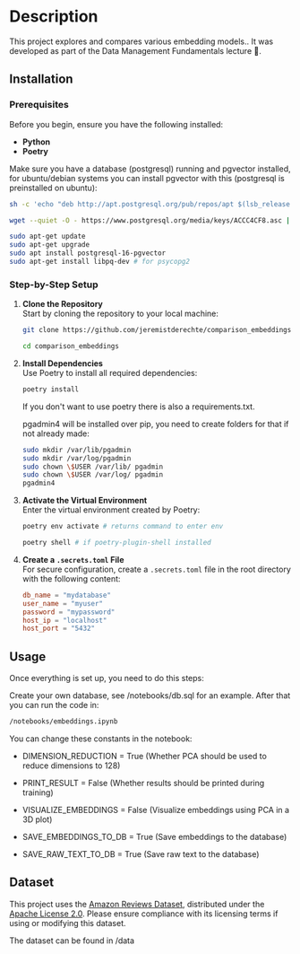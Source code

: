 # Description 

This project explores and compares various embedding models.. It was developed as part of the Data Management Fundamentals lecture 🚀.


## Installation

### Prerequisites

Before you begin, ensure you have the following installed:

- **Python**
- **Poetry**

Make sure you have a database (postgresql) running and pgvector installed, for ubuntu/debian systems you can install pgvector with this (postgresql is preinstalled on ubuntu):

   ```bash
   sh -c 'echo "deb http://apt.postgresql.org/pub/repos/apt $(lsb_release -cs)-pgdg main" > /etc/apt/sources.list.d/pgdg.list'

   wget --quiet -O - https://www.postgresql.org/media/keys/ACCC4CF8.asc |  sudo apt-key add -

   sudo apt-get update
   sudo apt-get upgrade
   sudo apt install postgresql-16-pgvector
   sudo apt-get install libpq-dev # for psycopg2
   ```

### Step-by-Step Setup

1. **Clone the Repository**  
   Start by cloning the repository to your local machine:

   ```bash
   git clone https://github.com/jeremistderechte/comparison_embeddings.git

   cd comparison_embeddings
   ```

2. **Install Dependencies**  
   Use Poetry to install all required dependencies:

   ```bash
   poetry install
   ```
   If you don't want to use poetry there is also a requirements.txt.

   pgadmin4 will be installed over pip, you need to create folders for that if not already made:

    ```bash
    sudo mkdir /var/lib/pgadmin
    sudo mkdir /var/log/pgadmin
    sudo chown \$USER /var/lib/ pgadmin
    sudo chown \$USER /var/log/ pgadmin
    pgadmin4
    ```
3. **Activate the Virtual Environment**  
   Enter the virtual environment created by Poetry:

   ```bash
   poetry env activate # returns command to enter env

   poetry shell # if poetry-plugin-shell installed
   ```

4. **Create a `.secrets.toml` File**  
   For secure configuration, create a `.secrets.toml` file in the root directory with the following content:

   ```toml
   db_name = "mydatabase"
   user_name = "myuser"
   password = "mypassword"
   host_ip = "localhost"
   host_port = "5432"
   ```
## Usage
Once everything is set up, you need to do this steps:

Create your own database, see /notebooks/db.sql for an example. After that you can run the code in:

```bash
/notebooks/embeddings.ipynb 
```

You can change these constants in the notebook:

- DIMENSION_REDUCTION = True (Whether PCA should be used to reduce dimensions to 128)

- PRINT_RESULT = False (Whether results should be printed during training)

- VISUALIZE_EMBEDDINGS = False (Visualize embeddings using PCA in a 3D plot)

- SAVE_EMBEDDINGS_TO_DB = True (Save embeddings to the database)

- SAVE_RAW_TEXT_TO_DB = True (Save raw text to the database)




## Dataset
This project uses the [Amazon Reviews Dataset](https://www.kaggle.com/datasets/dongrelaxman/amazon-reviews-dataset), distributed under the [Apache License 2.0](https://www.apache.org/licenses/LICENSE-2.0). Please ensure compliance with its licensing terms if using or modifying this dataset.

The dataset can be found in /data